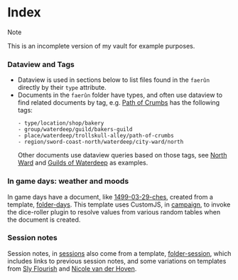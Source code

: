 # Index
> [!note]
> This is an incomplete version of my vault for example purposes. 
> 
> ### Dataview and Tags
> 
> - Dataview is used in sections below to list files found in the `faerûn` directly by their `type` attribute.
> - Documents in the `faerûn` folder have types, and often use dataview to find related documents by tag, e.g. [Path of Crumbs](faerûn/places/waterdeep/path-of-crumbs.md) has the following tags: 
>   ```
>   - type/location/shop/bakery
>   - group/waterdeep/guild/bakers-guild
>   - place/waterdeep/trollskull-alley/path-of-crumbs
>   - region/sword-coast-north/waterdeep/city-ward/north
>   ```
>   Other documents use dataview queries based on those tags, see [North Ward](faerûn/places/waterdeep/north-ward.md) and [Guilds of Waterdeep](faerûn/groups/guilds-of-waterdeep.md) as examples.
> 
> ### In game days: weather and moods
> 
> In game days have a document, like [1499-03-29-ches](rowen/days/1499-03-29-ches.md), created from a template, [folder-days](🗄-assets/templates/folder-days.md). This template uses CustomJS, in [campaign](🗄-assets/customjs/campaign.js), to invoke the dice-roller plugin to resolve values from various random tables when the document is created.
> 
> ### Session notes
> 
> Session notes, in [sessions](rowen/sessions) also come from a template, [folder-session](🗄-assets/templates/folder-session.md), which includes links to previous session notes, and some variations on templates from [Sly Flourish](https://slyflourish.com/rotldm_template.html) and [Nicole van der Hoven](https://nicolevanderhoeven.com/blog/20210930-non-lazy-dms-use-obsidian-for-dnd/).
> 
